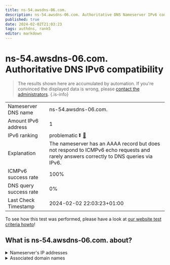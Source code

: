 ```yaml
---
title: ns-54.awsdns-06.com.
description: ns-54.awsdns-06.com. Authoritative DNS Nameserver IPv6 compatibility
published: true
date: 2024-02-02T21:03:23
tags: authdns, rank5
editor: markdown
---
```


# ns-54.awsdns-06.com. Authoritative DNS IPv6 compatibility

> The results shown here are accumulated by automation. If you're convinced the displayed data is wrong, please [contact the administrators](/howto/chat). 
{.is-info}




|   |   |
| - | - |
| Nameserver DNS name | ns-54.awsdns-06.com.
| Amount IPv6 address | 1
| IPv6 ranking | problematic :arrow_double_down: [🔗](/howto/ranking) |
| Explanation | The nameserver has an AAAA record but does not respond to ICMPv6 echo requests and rarely answers correctly to DNS queries via IPv6. |
| ICMPv6 success rate | 100%|
| DNS query success rate | 0% |
| Last Check Timestamp | 2024-02-02 22:03:23+01:00 |

To see how this test was performed, please have a look at [our website test criteria howto](/howto/testcriteria/authdns)!


## What is ns-54.awsdns-06.com. about?




<details>
<summary>Nameserver's IP addresses</summary>

2600:9000:5300:3600::1

</details>



<details>
<summary>Associated domain names</summary>

www.stern.de

</details>
